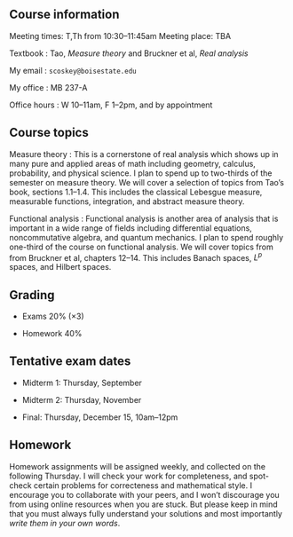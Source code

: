 Course information
------------------

Meeting times: T,Th from 10:30–11:45am
Meeting place: TBA

Textbook
:   Tao, *Measure theory* and Bruckner et al, *Real analysis*

My email
:   `scoskey@boisestate.edu`

My office
:   MB 237-A

Office hours
:   W 10–11am, F 1–2pm, and by appointment

Course topics
-------------

Measure theory
:   This is a cornerstone of real analysis which shows up in many pure
    and applied areas of math including geometry, calculus, probability,
    and physical science. I plan to spend up to two-thirds of the
    semester on measure theory. We will cover a selection of topics from
    Tao’s book, sections 1.1–1.4. This includes the classical Lebesgue
    measure, measurable functions, integration, and abstract measure
    theory.

Functional analysis
:   Functional analysis is another area of analysis that is important in
    a wide range of fields including differential equations,
    noncommutative algebra, and quantum mechanics. I plan to spend
    roughly one-third of the course on functional analysis. We will
    cover topics from from Bruckner et al, chapters 12–14. This includes
    Banach spaces, $L^p$ spaces, and Hilbert spaces.

Grading
-------

-   Exams 20% ($\times3$)

-   Homework 40%

Tentative exam dates
--------------------

-   Midterm 1: Thursday, September

-   Midterm 2: Thursday, November

-   Final: Thursday, December 15, 10am–12pm

Homework
--------

Homework assignments will be assigned weekly, and collected on the
following Thursday. I will check your work for completeness, and
spot-check certain problems for correcteness and mathematical style. I
encourage you to collaborate with your peers, and I won’t discourage you
from using online resources when you are stuck. But please keep in mind
that you must always fully understand your solutions and most
importantly *write them in your own words*.

